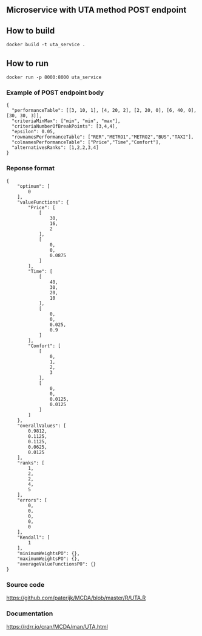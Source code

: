 ## Microservice with UTA method POST endpoint 

## How to build
```
docker build -t uta_service .
```
## How to run
```
docker run -p 8000:8000 uta_service
```
### Example of POST endpoint body
```
{
  "performanceTable": [[3, 10, 1], [4, 20, 2], [2, 20, 0], [6, 40, 0], [30, 30, 3]],
  "criteriaMinMax": ["min", "min", "max"],
  "criteriaNumberOfBreakPoints": [3,4,4],
  "epsilon": 0.05,
  "rownamesPerformanceTable": ["RER","METRO1","METRO2","BUS","TAXI"],
  "colnamesPerformanceTable": ["Price","Time","Comfort"],
  "alternativesRanks": [1,2,2,3,4]
}
```
### Reponse format
```
{
    "optimum": [
        0
    ],
    "valueFunctions": {
        "Price": [
            [
                30,
                16,
                2
            ],
            [
                0,
                0,
                0.0875
            ]
        ],
        "Time": [
            [
                40,
                30,
                20,
                10
            ],
            [
                0,
                0,
                0.025,
                0.9
            ]
        ],
        "Comfort": [
            [
                0,
                1,
                2,
                3
            ],
            [
                0,
                0,
                0.0125,
                0.0125
            ]
        ]
    },
    "overallValues": [
        0.9812,
        0.1125,
        0.1125,
        0.0625,
        0.0125
    ],
    "ranks": [
        1,
        2,
        2,
        4,
        5
    ],
    "errors": [
        0,
        0,
        0,
        0,
        0
    ],
    "Kendall": [
        1
    ],
    "minimumWeightsPO": {},
    "maximumWeightsPO": {},
    "averageValueFunctionsPO": {}
}
```

### Source code

https://github.com/paterijk/MCDA/blob/master/R/UTA.R

### Documentation

https://rdrr.io/cran/MCDA/man/UTA.html
